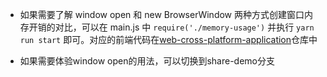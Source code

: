 - 如果需要了解 window open 和 new BrowserWindow 两种方式创建窗口内存开销的对比，可以在 main.js 中 `require('./memory-usage')` 并执行 `yarn run start` 即可。对应的前端代码在[web-cross-platform-application](https://github.com/lizuncong/web-cross-platform-application)仓库中


- 如果需要体验window open的用法，可以切换到share-demo分支